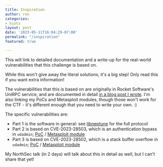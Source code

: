 ```yaml
---
title: Inspiration
author: ron
categories:
- hints
layout: post
date: '2023-05-11T16:04:29-07:00'
permalink: "/inspiration"
featured: true

---
```


This will link to detailed documentation and a write-up for the real-world
vulnerabilities that this challenge is based on.

While this won't give away the literal solutions, it's a big step! Only read
this if you want extra information!
<!--more-->

The vulnerabilities that this is based on are originally in Rocket Software's
UniRPC service, and are documented in detail
[in a blog post I wrote](https://www.rapid7.com/blog/post/2023/03/29/multiple-vulnerabilities-in-rocket-software-unirpc-server-fixed/).
I'm also linking my PoCs and Metasploit modules, though those won't work for
the CTF - it's different enough that you need to write your own. :)

The specific vulnerabilities are:

* Part 1 is the software in general: see [libneptune](https://github.com/rbowes-r7/libneptune) for the full protocol
* Part 2 is based on CVE-2023-28503, which is an authentication bypass in `udadmin`; [PoC](https://github.com/rbowes-r7/libneptune/blob/main/udadmin_authbypass_oscommand.rb) / [Metasploit module](https://github.com/rapid7/metasploit-framework/blob/master/modules/exploits/linux/misc/unidata_udadmin_auth_bypass.rb)
* Part 3 is based on CVE-2023-28502, which is a stack buffer overflow in `udadmin`; [PoC](https://github.com/rbowes-r7/libneptune/blob/main/udadmin_stackoverflow_password.rb) / [Metasploit module](https://github.com/rapid7/metasploit-framework/blob/master/modules/exploits/linux/misc/unidata_udadmin_password_stack_overflow.rb)

My NorthSec talk (in 2 days) will talk about this in detail as well, but I
can't share that yet!
